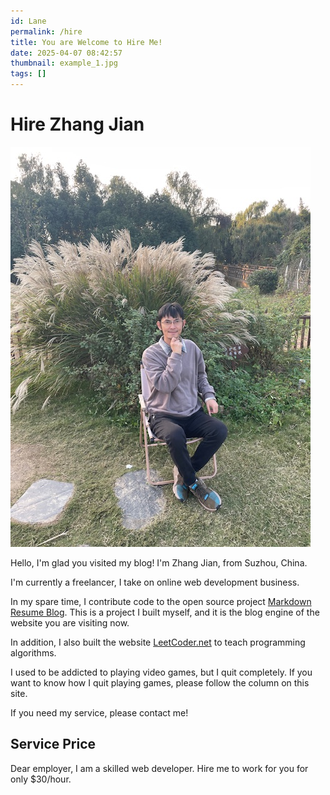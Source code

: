 ```yaml
---
id: Lane
permalink: /hire
title: You are Welcome to Hire Me! 
date: 2025-04-07 08:42:57
thumbnail: example_1.jpg
tags: []
---
```


# Hire Zhang Jian

![](../images/him/outdoor_001.jpg)

Hello, I'm glad you visited my blog! I'm Zhang Jian, from Suzhou, China.

I'm currently a freelancer, I take on online web development business.

In my spare time, I contribute code to the open source project [Markdown Resume Blog](https://github.com/resumeblog/markdown-resume-blog).
This is a project I built myself, and it is the blog engine of the website you are visiting now.

In addition, I also built the website [LeetCoder.net](https://leetcoder.net) to teach programming algorithms.

I used to be addicted to playing video games, but I quit completely. If you want to know how I quit playing games, please follow the column on this site.

If you need my service, please contact me!

## Service Price

Dear employer, I am a skilled web developer. Hire me to work for you for only $30/hour.

